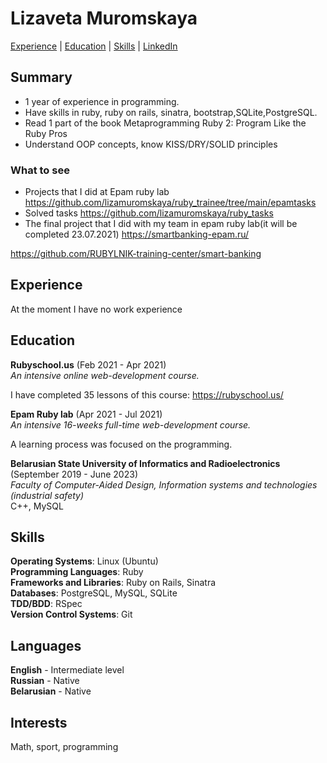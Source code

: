 # Lizaveta Muromskaya #

[Experience](#experience) | [Education](#education) | [Skills](#skills) | [LinkedIn](https://www.linkedin.com/in/lizaveta-muromskaya)


## Summary ##
- 1 year of experience in programming.
- Have skills in ruby, ruby on rails, sinatra, bootstrap,SQLite,PostgreSQL.
- Read 1 part of the book Metaprogramming Ruby 2: Program Like the Ruby Pros
- Understand OOP concepts, know KISS/DRY/SOLID principles

### What to see ###
- Projects that I did at Epam ruby lab
https://github.com/lizamuromskaya/ruby_trainee/tree/main/epamtasks
- Solved tasks
https://github.com/lizamuromskaya/ruby_tasks 
- The final project that I did with my team in epam ruby lab(it will be completed 23.07.2021)
https://smartbanking-epam.ru/

https://github.com/RUBYLNIK-training-center/smart-banking


## Experience ##

At the moment I have no work experience

## Education ##

**Rubyschool.us** (Feb 2021 - Apr 2021)\
*An intensive online web-development course.*

I have completed 35 lessons of this course: https://rubyschool.us/

**Epam Ruby lab** (Apr 2021 - Jul 2021)\
*An intensive 16-weeks full-time web-development course.*

A learning process was focused on the programming.

**Belarusian State University of Informatics and Radioelectronics** (September 2019 - June 2023)\
*Faculty of Computer-Aided Design, Information systems and technologies (industrial safety)*\
С++, MySQL

## Skills ##

**Operating Systems**: Linux (Ubuntu)\
**Programming Languages**: Ruby\
**Frameworks and Libraries**: Ruby on Rails, Sinatra\
**Databases**: PostgreSQL, MySQL, SQLite\
**TDD/BDD**: RSpec\
**Version Control Systems**: Git

## Languages ##

**English** - Intermediate level\
**Russian** - Native\
**Belarusian** - Native

## Interests ##

Math, sport, programming
